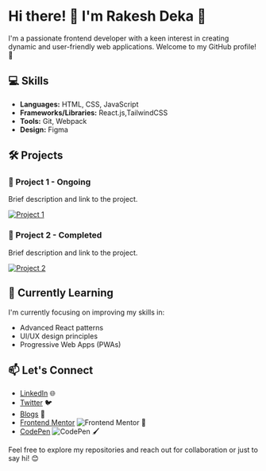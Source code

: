 # Hi there! 👋 I'm Rakesh Deka :bust_in_silhouette:

I'm a passionate frontend developer with a keen interest in creating dynamic and user-friendly web applications. Welcome to my GitHub profile! 🚀

## 💻 Skills

- **Languages:** HTML, CSS, JavaScript
- **Frameworks/Libraries:** React.js,TailwindCSS
- **Tools:** Git, Webpack
- **Design:** Figma

## 🛠️ Projects

### 🚀 Project 1 - Ongoing

Brief description and link to the project.

[![Project 1](images/project1-thumbnail.jpg)](project1-link)

### 🌟 Project 2 - Completed

Brief description and link to the project.

[![Project 2](images/project2-thumbnail.jpg)](project2-link)

## 🌱 Currently Learning

I'm currently focusing on improving my skills in:

- Advanced React patterns
- UI/UX design principles
- Progressive Web Apps (PWAs)

## 📫 Let's Connect

- [LinkedIn](https://www.linkedin.com/in/your-username/) 🌐
- [Twitter](https://twitter.com/your-username/) 🐦
- [Blogs]() :memo:
- [Frontend Mentor](https://www.frontendmentor.io/profile/your-frontend-mentor-username) ![Frontend Mentor](https://img.shields.io/badge/Frontend%20Mentor-Profile-brightgreen) 🚀
- [CodePen](https://codepen.io/your-codepen-username) ![CodePen](https://img.shields.io/badge/CodePen-Profile-lightgrey) 🖌️

Feel free to explore my repositories and reach out for collaboration or just to say hi! 😊
